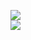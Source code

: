[![](https://img.shields.io/badge/Made%20With-Github%20Spray-lightgrey.svg?style=for-the-badge&logo=github)](https://github.com/Annihil/github-spray#1959)  
[![](https://i.imgur.com/2DrTn0Z.gif)](https://github.com/Annihil/github-spray)